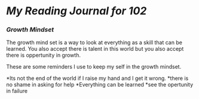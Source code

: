 # ***My Reading Journal for 102***
### _Growth Mindset_
The growth mind set is a way to look at everything as a skill that can be learned.
You also accept there is talent in this world but you also accept there is oppertunity in growth.

These are some reminders I use to keep my self in the growth mindset.

*Its not the end of the world if I raise my hand and I get it wrong.
*there is no shame in asking for help
*Everything can be learned
*see the opertunity in failure
